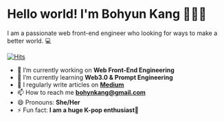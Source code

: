 # Hello world! I'm Bohyun Kang 🙋🏻‍♀️
I am a passionate web front-end engineer who looking for ways to make a better world. 💻

[![Hits](https://hits.seeyoufarm.com/api/count/incr/badge.svg?url=https%3A%2F%2Fgithub.com%2Fbohyunkang&count_bg=%2379C83D&title_bg=%23555555&icon=&icon_color=%23E7E7E7&title=hits&edge_flat=false)](https://hits.seeyoufarm.com)

- 🔭 I’m currently working on **Web Front-End Engineering**
- 🌱 I’m currently learning **Web3.0 & Prompt Engineering**
- 📝 I regularly write articles on **[Medium](https://medium.com/@bohynkang)**
- 📫 How to reach me **bohynkang@gmail.com**
- 😄 Pronouns: **She/Her**
- ⚡ Fun fact: **I am a huge K-pop enthusiast💃**


<!--
**bohyunkang/bohyunkang** is a ✨ _special_ ✨ repository because its `README.md` (this file) appears on your GitHub profile.

Here are some ideas to get you started:

- 🔭 I’m currently working on ...
- 🌱 I’m currently learning ...
- 👯 I’m looking to collaborate on ...
- 🤔 I’m looking for help with ...
- 💬 Ask me about ...
- 📫 How to reach me: ...
- 😄 Pronouns: ...
- ⚡ Fun fact: ...
-->
